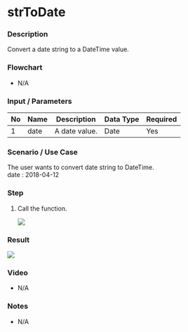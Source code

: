 ﻿# strToDate

### Description

Convert a date string to a DateTime value.

### Flowchart

- N/A 

### Input / Parameters

| No | Name | Description | Data Type | Required |
| ------ | ------ | ------ |------ | ------ |
| 1 | date | A date value. | Date | Yes  |

### Scenario / Use Case

The user wants to convert date string to DateTime.
</br>
date : 2018-04-12<br />

### Step

1. Call the function.

    ![](../../../../document/function/Object/strToDate/strToDate-step-1.png?raw=true)

### Result

![](../../../../document/function/Object/strToDate/strToDate-result-1.png?raw=true)

### Video

- N/A

<!--[![Video](http://i.imgur.com/Ot5DWAW.png)](https://youtu.be/StTqXEQ2l-Y?t=35s)-->

### Notes

- N/A